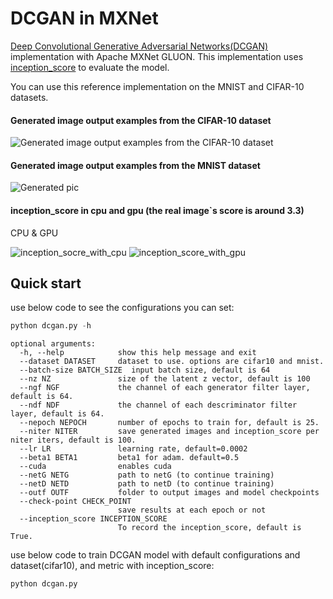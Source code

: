 # DCGAN in MXNet

[Deep Convolutional Generative Adversarial Networks(DCGAN)](https://arxiv.org/abs/1511.06434) implementation with Apache MXNet GLUON.
This implementation uses [inception_score](https://github.com/openai/improved-gan) to evaluate the model.

You can use this reference implementation on the MNIST and CIFAR-10 datasets.


#### Generated image output examples from the CIFAR-10 dataset
![Generated image output examples from the CIFAR-10 dataset](https://github.com/pengxin99/incubator-mxnet/blob/dcgan-inception_score/example/gluon/DCGAN/pic/fake_img_iter_13900.png)

#### Generated image output examples from the MNIST dataset
![Generated pic](https://github.com/pengxin99/incubator-mxnet/blob/dcgan-inception_score/example/gluon/DCGAN/pic/fake_img_iter_21700.png)

#### inception_score in cpu and gpu (the real image`s score is around 3.3)
CPU & GPU

![inception_socre_with_cpu](https://github.com/pengxin99/incubator-mxnet/blob/dcgan-inception_score/example/gluon/DCGAN/pic/inception_score_cifar10_cpu.png)
![inception_score_with_gpu](https://github.com/pengxin99/incubator-mxnet/blob/dcgan-inception_score/example/gluon/DCGAN/pic/inception_score_cifar10.png)

## Quick start
use below code to see the configurations you can set:
```python
python dcgan.py -h
```
    

    optional arguments:
      -h, --help            show this help message and exit
      --dataset DATASET     dataset to use. options are cifar10 and mnist.
      --batch-size BATCH_SIZE  input batch size, default is 64
      --nz NZ               size of the latent z vector, default is 100
      --ngf NGF             the channel of each generator filter layer, default is 64.
      --ndf NDF             the channel of each descriminator filter layer, default is 64.
      --nepoch NEPOCH       number of epochs to train for, default is 25.
      --niter NITER         save generated images and inception_score per niter iters, default is 100.
      --lr LR               learning rate, default=0.0002
      --beta1 BETA1         beta1 for adam. default=0.5
      --cuda                enables cuda
      --netG NETG           path to netG (to continue training)
      --netD NETD           path to netD (to continue training)
      --outf OUTF           folder to output images and model checkpoints
      --check-point CHECK_POINT
                            save results at each epoch or not
      --inception_score INCEPTION_SCORE
                            To record the inception_score, default is True.


use below code to train DCGAN model with default configurations and dataset(cifar10), and metric with inception_score:
```python
python dcgan.py
```
